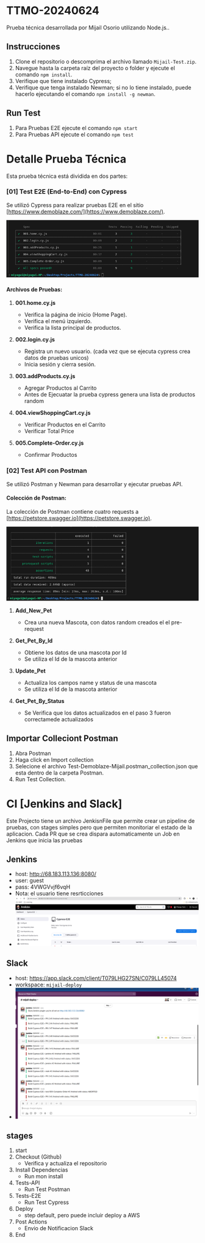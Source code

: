 # TTMO-20240624

Prueba técnica desarrollada por Mijail Osorio utilizando Node.js..

## Instrucciones

1. Clone el repositorio o descomprima el archivo llamado `Mijail-Test.zip`.
2. Navegue hasta la carpeta raíz del proyecto o folder y ejecute el comando `npm install`.
3. Verifique que tiene instalado Cypress;
4. Verifique que tenga instalado Newman; si no lo tiene instalado, puede hacerlo ejecutando el comando `npm install -g newman`.

## Run Test
1. Para Pruebas E2E ejecute el comando `npm start`
2. Para Pruebas API ejecute el comando `npm test`

# Detalle Prueba Técnica

Esta prueba técnica está dividida en dos partes:

### [01] Test E2E (End-to-End) con Cypress

Se utilizó Cypress para realizar pruebas E2E en el sitio [https://www.demoblaze.com/](https://www.demoblaze.com/).

![alt text](image.png)

#### Archivos de Pruebas:

1. **001.home.cy.js**
   - Verifica la página de inicio (Home Page).
   - Verifica el menú izquierdo.
   - Verifica la lista principal de productos.

2. **002.login.cy.js**
   - Registra un nuevo usuario. (cada vez que se ejecuta cypress crea datos de pruebas unicos)
   - Inicia sesión y cierra sesión.

3. **003.addProducts.cy.js**
   - Agregar Productos al Carrito
   - Antes de Ejecuatar la prueba cypress genera una lista de productos random

4. **004.viewShoppingCart.cy.js**
   - Verificar Productos en el Carrito
   - Verificar Total Price

5. **005.Complete-Order.cy.js**
   - Confirmar Productos 

### [02] Test API con Postman

Se utilizó Postman y Newman para desarrollar y ejecutar pruebas API.

#### Colección de Postman:

La colección de Postman contiene cuatro requests a [https://petstore.swagger.io](https://petstore.swagger.io).

![alt text](image-1.png)

1. **Add_New_Pet**
   - Crea una nueva Mascota, con datos random creados el el pre-request

2. **Get_Pet_By_Id**
   - Obtiene los datos de una mascota por Id
   - Se utiliza el Id de la mascota anterior

3. **Update_Pet**
   - Actualiza los campos name y status de una mascota
   - Se utiliza el Id de la mascota anterior

4. **Get_Pet_By_Status**
   - Se Verifica que los datos actualizados en el paso 3 fueron correctamede actualizados

## Importar Colleciont Postman
1. Abra Postman
2. Haga click en Import collection
3. Selecione el archivo Test-Demoblaze-Mijail.postman_collection.json que esta dentro de la carpeta Postman.
4. Run Test Collection.

# CI [Jenkins and Slack]
Este Projecto tiene un archivo JenkisnFile que permite crear un pipeline de pruebas, con stages simples pero que permiten  monitoriar el estado de la aplicacion.
Cada PR que se crea dispara automaticamente un Job en Jenkins que inicia las pruebas

## Jenkins
   - host: http://68.183.113.136:8080/
   - user: guest
   - pass: 4VWGVvjf6vqH
   - Nota: el usuario tiene resrticciones
   - ![alt text](image-3.png)

## Slack 
   - host: https://app.slack.com/client/T079LHG27SN/C079LL45074
   - workspace: `mijail-deploy`
   - ![alt text](image-2.png)

## stages
1. start
2. Checkout (Github)
    - Verifica y actualiza el repositorio
3. Install Dependencias
    - Run mon install
4. Tests-API
   - Run Test Postman
5. Tests-E2E
   - Run Test Cypress
6. Deploy
   - step default, pero puede incluir deploy a AWS
7. Post Actions
   - Envio de Notificacion Slack
8. End
